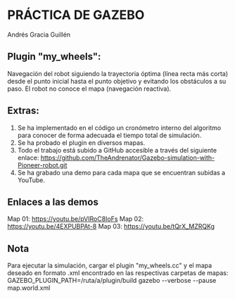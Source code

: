 # PRÁCTICA DE GAZEBO
Andrés Gracia Guillén


## Plugin "my_wheels":
Navegación del robot siguiendo la trayectoria óptima (línea recta más corta) desde el punto inicial hasta el punto objetivo y evitando los obstáculos a su paso. El robot no conoce el mapa (navegación reactiva).

## Extras:
1. Se ha implementado en el código un cronómetro interno del algoritmo para conocer de forma adecuada el tiempo total de simulación.
2. Se ha probado el plugin en diversos mapas.
3. Todo el trabajo está subido a GitHub accesible a través del siguiente enlace:
   https://github.com/TheAndrenator/Gazebo-simulation-with-Pioneer-robot.git
4. Se ha grabado una demo para cada mapa que se encuentran subidas a YouTube.

## Enlaces a las demos
Map 01: https://youtu.be/pVIRoC8IoFs
Map 02: https://youtu.be/4EXPUBPAt-8
Map 03: https://youtu.be/tQrX_MZRQKg

## Nota
Para ejecutar la simulación, cargar el plugin "my_wheels.cc" y el mapa deseado en formato .xml encontrado en las respectivas carpetas de mapas:
  GAZEBO_PLUGIN_PATH=/ruta/a/plugin/build gazebo --verbose --pause map.world.xml
